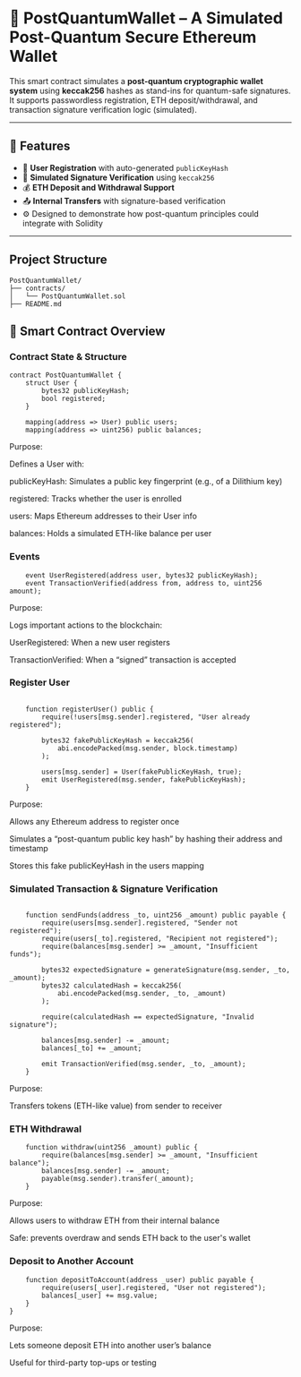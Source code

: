 # 🔐 PostQuantumWallet – A Simulated Post-Quantum Secure Ethereum Wallet

This smart contract simulates a **post-quantum cryptographic wallet system** using **keccak256** hashes as stand-ins for quantum-safe signatures. It supports passwordless registration, ETH deposit/withdrawal, and transaction signature verification logic (simulated).

---

## 🚀 Features

- 📌 **User Registration** with auto-generated `publicKeyHash`
- 🔐 **Simulated Signature Verification** using `keccak256`
- 💰 **ETH Deposit and Withdrawal Support**
- 📤 **Internal Transfers** with signature-based verification
- ⚙️ Designed to demonstrate how post-quantum principles could integrate with Solidity

---

## Project Structure
```
PostQuantumWallet/
├── contracts/
│   └── PostQuantumWallet.sol
├── README.md
```

## 📄 Smart Contract Overview

### Contract State & Structure
```Solidity
contract PostQuantumWallet {
    struct User {
        bytes32 publicKeyHash;
        bool registered;
    }

    mapping(address => User) public users;
    mapping(address => uint256) public balances;
```
Purpose:

Defines a User with:

publicKeyHash: Simulates a public key fingerprint (e.g., of a Dilithium key)

registered: Tracks whether the user is enrolled

users: Maps Ethereum addresses to their User info

balances: Holds a simulated ETH-like balance per user

###  Events
```Solidity
    event UserRegistered(address user, bytes32 publicKeyHash);
    event TransactionVerified(address from, address to, uint256 amount);
```
Purpose:

Logs important actions to the blockchain:

UserRegistered: When a new user registers

TransactionVerified: When a “signed” transaction is accepted

### Register User
```solidity

    function registerUser() public {
        require(!users[msg.sender].registered, "User already registered");

        bytes32 fakePublicKeyHash = keccak256(
            abi.encodePacked(msg.sender, block.timestamp)
        );

        users[msg.sender] = User(fakePublicKeyHash, true);
        emit UserRegistered(msg.sender, fakePublicKeyHash);
    }
```
Purpose:

Allows any Ethereum address to register once

Simulates a “post-quantum public key hash” by hashing their address and timestamp

Stores this fake publicKeyHash in the users mapping

### Simulated Transaction & Signature Verification
```solidity

    function sendFunds(address _to, uint256 _amount) public payable {
        require(users[msg.sender].registered, "Sender not registered");
        require(users[_to].registered, "Recipient not registered");
        require(balances[msg.sender] >= _amount, "Insufficient funds");

        bytes32 expectedSignature = generateSignature(msg.sender, _to, _amount);
        bytes32 calculatedHash = keccak256(
            abi.encodePacked(msg.sender, _to, _amount)
        );

        require(calculatedHash == expectedSignature, "Invalid signature");

        balances[msg.sender] -= _amount;
        balances[_to] += _amount;

        emit TransactionVerified(msg.sender, _to, _amount);
    }
```
Purpose:

Transfers tokens (ETH-like value) from sender to receiver

### ETH Withdrawal
```solidity
    function withdraw(uint256 _amount) public {
        require(balances[msg.sender] >= _amount, "Insufficient balance");
        balances[msg.sender] -= _amount;
        payable(msg.sender).transfer(_amount);
    }
```
Purpose:

Allows users to withdraw ETH from their internal balance

Safe: prevents overdraw and sends ETH back to the user's wallet

### Deposit to Another Account
```Solidity
    function depositToAccount(address _user) public payable {
        require(users[_user].registered, "User not registered");
        balances[_user] += msg.value;
    }
}
```
Purpose:

Lets someone deposit ETH into another user’s balance

Useful for third-party top-ups or testing

